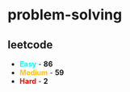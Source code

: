 # problem-solving

## leetcode

- <span style="color :  #00ffff">**Easy**</span> - **86**
- <span style="color :  #ffc20e">**Medium**</span> - **59**
- <span style="color :  red">**Hard**</span> - **2**
